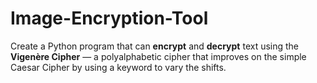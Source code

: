 # Image-Encryption-Tool
Create a Python program that can **encrypt** and **decrypt** text using the **Vigenère Cipher** — a polyalphabetic cipher that improves on the simple Caesar Cipher by using a keyword to vary the shifts.
